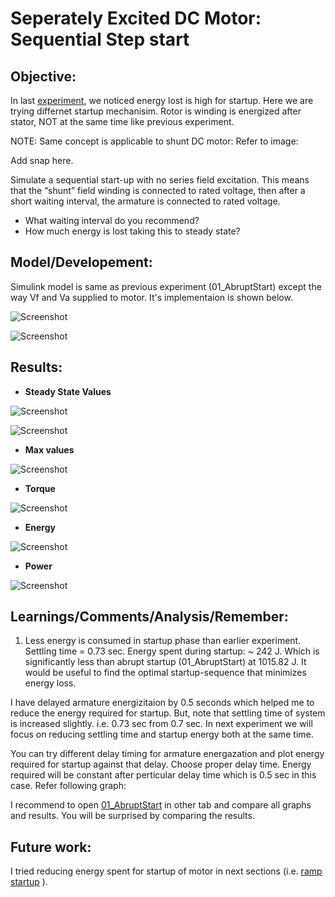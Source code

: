 # Seperately Excited DC Motor: Sequential Step start

## Objective: 

In last [experiment](https://github.com/VishalDevnale/ControlSystem/tree/master/ElectricMachines/DC_Motors/01_SeperatelyExcitedDCMotor/01_AbruptStart), we noticed energy lost is high for startup.
Here we are trying differnet startup mechanisim. Rotor is winding is energized after stator, NOT at the same time like previous experiment.

NOTE: Same concept is applicable to shunt DC motor: Refer to image:

Add snap here.

Simulate a sequential start-up with no series field excitation. This means that the “shunt” field winding is connected to rated voltage, then after a short waiting interval, the armature is connected to rated voltage. 

* What waiting interval do you recommend? 
* How much energy is lost taking this to steady state?

## Model/Developement:

Simulink model is same as previous experiment (01_AbruptStart) except the way Vf and Va supplied to motor. It's implementaion is shown below.  

![Screenshot](08_HowToChangeVaTiming.PNG)

![Screenshot](09_AppliedVoltages.PNG)

## Results:

* **Steady State Values**

![Screenshot](02_SS_Comment.PNG)

![Screenshot](04_Figure1.png)

* **Max values**

![Screenshot](03_Max_Comment.PNG)

* **Torque**

![Screenshot](05_Figure2.png)

* **Energy**

![Screenshot](06_Figure3.png)

* **Power**

![Screenshot](07_Figure4.png)

## Learnings/Comments/Analysis/Remember:
1. Less energy is consumed in startup phase than earlier experiment. Settling time = 0.73 sec. Energy spent during startup: ~ 242 J.
Which is significantly less than abrupt startup (01_AbruptStart) at 1015.82 J. It would be useful to find the optimal startup-sequence
that minimizes energy loss.

I have delayed armature energizitaion by 0.5 seconds which helped me to reduce the energy required for startup.
But, note that settling time of system is increased slightly. i.e. 0.73 sec from 0.7 sec. In next experiment we will focus on reducing settling time and startup energy both at the same time.  

You can try different delay timing for armature energazation and plot energy required for startup against that delay. Choose proper delay time. Energy required will be constant after perticular delay time which is 0.5 sec in this case. Refer following graph: 

I recommend to open [01_AbruptStart](https://github.com/VishalDevnale/ControlSystem/tree/master/ElectricMachines/DC_Motors/01_SeperatelyExcitedDCMotor/01_AbruptStart) in other tab and compare all graphs and results. You will be surprised by comparing the results.

## Future work:
I tried reducing energy spent for startup of motor in next sections (i.e. [ramp startup](https://github.com/VishalDevnale/ControlSystem/tree/master/ElectricMachines/DC_Motors/01_SeperatelyExcitedDCMotor/03_RampStart) ).
